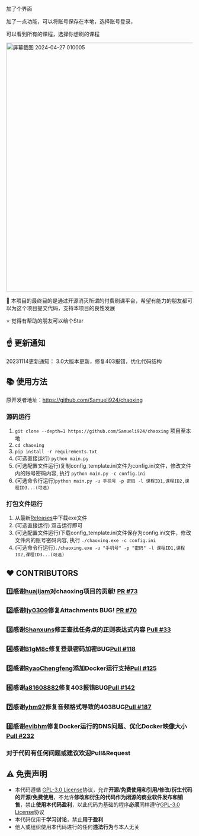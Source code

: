 
加了个界面

加了一点功能，可以将账号保存在本地，选择账号登录，

可以看到所有的课程，选择你想刷的课程

<img width="669" alt="屏幕截图 2024-04-27 010005" src="https://github.com/pinkinkandai/chaoxing/assets/123379680/407394f7-b9ce-448f-a439-39b6b3da95a0">

:muscle: 本项目的最终目的是通过开源消灭所谓的付费刷课平台，希望有能力的朋友都可以为这个项目提交代码，支持本项目的良性发展    

:star: 觉得有帮助的朋友可以给个Star

## :point_up: 更新通知  
20231114更新通知： 3.0大版本更新，修复403报错，优化代码结构

## :books: 使用方法

原开发者地址：https://github.com/Samueli924/chaoxing


### 源码运行

1. `git clone --depth=1 https://github.com/Samueli924/chaoxing` 项目至本地
2. `cd chaoxing`
3. `pip install -r requirements.txt`
4. (可选直接运行) `python main.py`
5. (可选配置文件运行)复制config_template.ini文件为config.ini文件，修改文件内的账号密码内容, 执行 `python main.py -c config.ini`
6. (可选命令行运行)`python main.py -u 手机号 -p 密码 -l 课程ID1,课程ID2,课程ID3...(可选)`

### 打包文件运行
1. 从最新[Releases](https://github.com/Samueli924/chaoxing/releases)中下载exe文件
2. (可选直接运行) 双击运行即可
3. (可选配置文件运行)下载config_template.ini文件保存为config.ini文件，修改文件内的账号密码内容, 执行 `./chaoxing.exe -c config.ini`
4. (可选命令行运行)`./chaoxing.exe -u "手机号" -p "密码" -l 课程ID1,课程ID2,课程ID3...(可选)`

## :heart: CONTRIBUTORS  
### :one:感谢[huajijam](https://github.com/huajijam)对chaoxing项目的贡献! [PR #73](https://github.com/Samueli924/chaoxing/pull/73)
### :two:感谢[ljy0309](https://github.com/lyj0309)修复Attachments BUG! [PR #70](https://github.com/Samueli924/chaoxing/pull/70)
### :three:感谢[Shanxuns](https://github.com/Shanxuns)修正查找任务点的正则表达式内容 [Pull #33](https://github.com/Samueli924/chaoxing/pull/33)  
### :four:感谢[B1gM8c](https://github.com/B1gM8c)修复登录密码加密BUG[Pull #118](https://github.com/Samueli924/chaoxing/pull/118)  
### :five:感谢[RyaoChengfeng](https://github.com/RyaoChengfeng)添加Docker运行支持[Pull #125](https://github.com/Samueli924/chaoxing/pull/125)  
### :six:感谢[a81608882](https://github.com/a81608882)修复403报错BUG[Pull #142](https://github.com/Samueli924/chaoxing/pull/142)
### :seven:感谢[yhm97](https://github.com/yhm97)修复音频格式导致的403BUG[Pull #187](https://github.com/Samueli924/chaoxing/pull/187) 
### :eight:感谢[evibhm](https://github.com/evibhm)修复Docker运行的DNS问题、优化Docker映像大小[Pull #232](https://github.com/Samueli924/chaoxing/pull/232)
### 对于代码有任何问题或建议欢迎Pull&Request

## :warning: 免责声明  
- 本代码遵循 [GPL-3.0 License](https://github.com/Samueli924/chaoxing/blob/main/LICENSE)协议，允许**开源/免费使用和引用/修改/衍生代码的开源/免费使用**，不允许**修改和衍生的代码作为闭源的商业软件发布和销售**，禁止**使用本代码盈利**，以此代码为基础的程序**必须**同样遵守[GPL-3.0 License](https://github.com/Samueli924/chaoxing/blob/main/LICENSE)协议  
- 本代码仅用于**学习讨论**，禁止**用于盈利**  
- 他人或组织使用本代码进行的任何**违法行为**与本人无关  
